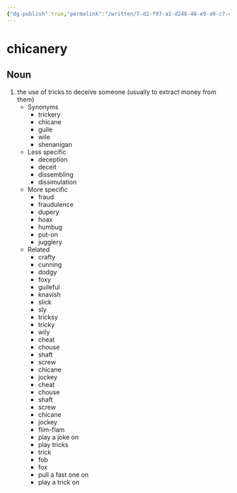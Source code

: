 ```yaml
---
{"dg-publish":true,"permalink":"/written/7-d2-f97-a1-d246-48-e9-a9-c7-4-bdf-00-b454-a1/","dgHomeLink":true,"dgPassFrontmatter":false}
---
```


# chicanery


## Noun

1. the use of tricks to deceive someone (usually to extract money from them)
	- Synonyms
		- trickery
		- chicane
		- guile
		- wile
		- shenanigan
	- Less specific
		- deception
		- deceit
		- dissembling
		- dissimulation
	- More specific
		- fraud
		- fraudulence
		- dupery
		- hoax
		- humbug
		- put-on
		- jugglery
	- Related
		- crafty
		- cunning
		- dodgy
		- foxy
		- guileful
		- knavish
		- slick
		- sly
		- tricksy
		- tricky
		- wily
		- cheat
		- chouse
		- shaft
		- screw
		- chicane
		- jockey
		- cheat
		- chouse
		- shaft
		- screw
		- chicane
		- jockey
		- flim-flam
		- play a joke on
		- play tricks
		- trick
		- fob
		- fox
		- pull a fast one on
		- play a trick on

